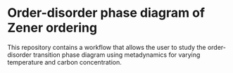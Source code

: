 # Order-disorder phase diagram of Zener ordering

This repository contains a workflow that allows the user to study the order-disorder transition phase diagram using metadynamics for varying temperature and carbon concentration.
